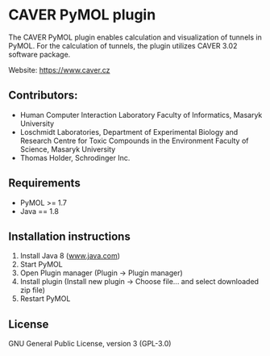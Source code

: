 # CAVER PyMOL plugin

The CAVER PyMOL plugin enables calculation and visualization of tunnels in
PyMOL. For the calculation of tunnels, the plugin utilizes CAVER 3.02 software
package.

Website: <https://www.caver.cz>

## Contributors:
* Human Computer Interaction Laboratory Faculty of Informatics, Masaryk University
* Loschmidt Laboratories, Department of Experimental Biology and Research Centre for Toxic Compounds in the Environment Faculty of Science, Masaryk University
* Thomas Holder, Schrodinger Inc.


## Requirements
* PyMOL  >=  1.7
* Java   ==  1.8

## Installation instructions

1. Install Java 8 (www.java.com)
2. Start PyMOL
3. Open Plugin manager (Plugin -> Plugin manager)
4. Install plugin (Install new plugin -> Choose file... and select downloaded zip file)
5. Restart PyMOL

## License

GNU General Public License, version 3 (GPL-3.0)
